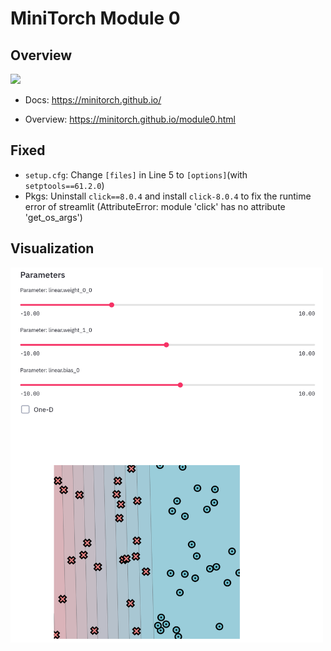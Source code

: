 # MiniTorch Module 0


## Overview

<img src="https://minitorch.github.io/_images/match.png" width="100px">

* Docs: https://minitorch.github.io/

* Overview: https://minitorch.github.io/module0.html



## Fixed
- `setup.cfg`: Change `[files]` in Line 5 to `[options]`(with `setptools==61.2.0`)
- Pkgs: Uninstall `click==8.0.4` and install `click-8.0.4` to fix the runtime error of streamlit
(AttributeError: module 'click' has no attribute 'get_os_args') 

## Visualization

<img height="600" src="./project/figures/vis.png" width="500"/>
